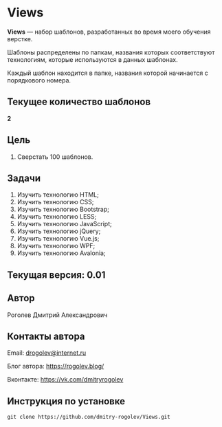 # Views

**Views** &mdash; набор шаблонов, разработанных во время моего обучения верстке.

Шаблоны распределены по папкам, названия которых соответствуют технологиям, которые используются в данных шаблонах.

Каждый шаблон находится в папке, названия которой начинается с порядкового номера.

## Текущее количество шаблонов

**2**

## Цель

1. Сверстать 100 шаблонов.

## Задачи

1. Изучить технологию HTML;
2. Изучить технологию CSS;
3. Изучить технологию Bootstrap;
4. Изучить технологию LESS;
5. Изучить технологию JavaScript;
6. Изучить технологию jQuery;
7. Изучить технологию Vue.js;
8. Изучить технологию WPF;
9. Изучить технологию Avalonia;

## Текущая версия: 0.01

## Автор

Роголев Дмитрий Александрович

## Контакты автора

Email: drogolev@internet.ru

Блог автора: https://rogolev.blog/

Вконтакте: https://vk.com/dmitryrogolev

## Инструкция по установке

    git clone https://github.com/dmitry-rogolev/Views.git